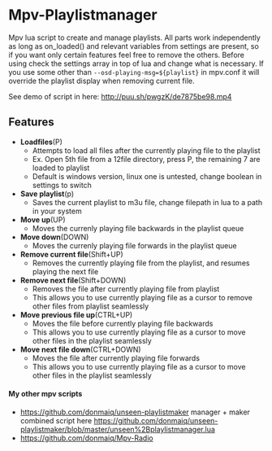 # Mpv-Playlistmanager
Mpv lua script to create and manage playlists. All parts work independently as long as on_loaded() and relevant variables from settings are present, so if you want only certain features feel free to remove the others. Before using check the settings array in top of lua and change what is necessary. If you use some other than `--osd-playing-msg=${playlist}` in mpv.conf it will override the playlist display when removing current file.
  
See demo of script in here: http://puu.sh/pwgzK/de7875be98.mp4

## Features
- __Loadfiles__(P)
  - Attempts to load all files after the currently playing file to the playlist
  - Ex. Open 5th file from a 12file directory, press P, the remaining 7 are loaded to playlist
  - Default is windows version, linux one is untested, change boolean in settings to switch
- __Save playlist__(p)
  - Saves the current playlist to m3u file, change filepath in lua to a path in your system
- __Move up__(UP)
  - Moves the currenly playing file backwards in the playlist queue
- __Move down__(DOWN)
  - Moves the currenly playing file forwards in the playlist queue
- __Remove current file__(Shift+UP)
  - Removes the currently playing file from the playlist, and resumes playing the next file
- __Remove next file__(Shift+DOWN)
  - Removes the file after currently playing file from playlist
  - This allows you to use currently playing file as a cursor to remove other files from playlist seamlessly
- __Move previous file up__(CTRL+UP)
  - Moves the file before currently playing file backwards
  - This allows you to use currently playing file as a cursor to move other files in the playlist seamlessly
- __Move next file down__(CTRL+DOWN)
  - Moves the file after currently playing file forwards
  - This allows you to use currently playing file as a cursor to move other files in the playlist seamlessly

  

#### My other mpv scripts
- https://github.com/donmaiq/unseen-playlistmaker manager + maker combined script here https://github.com/donmaiq/unseen-playlistmaker/blob/master/unseen%2Bplaylistmanager.lua
- https://github.com/donmaiq/Mpv-Radio

